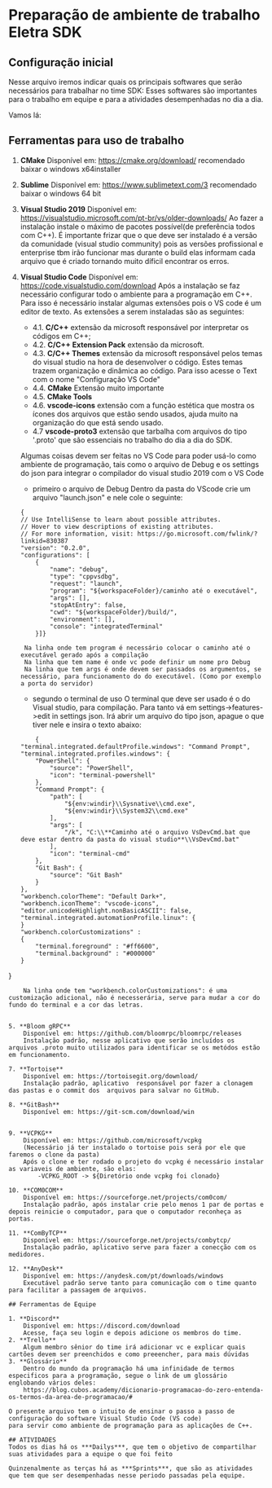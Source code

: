 # Preparação de ambiente de trabalho Eletra SDK

## Configuração inicial 

Nesse arquivo iremos indicar quais os principais softwares que serão necessários para trabalhar no time SDK:
Esses softwares são importantes para o trabalho em equipe e para a atividades desempenhadas no dia a dia.

Vamos lá:

## Ferramentas para uso de trabalho

1. **CMake**
	Disponível em: https://cmake.org/download/
	recomendado baixar o windows x64installer
2. **Sublime**
	Disponível em: https://www.sublimetext.com/3
	recomendado baixar o windows 64 bit
3. **Visual Studio 2019**
	Disponível em: https://visualstudio.microsoft.com/pt-br/vs/older-downloads/
	Ao fazer a instalação instale o máximo de pacotes possível(de preferência todos com C++). É importante frizar que o que deve ser instalado é a versão da comunidade (visual studio community) pois as versões profissional e enterprise tbm irão funcionar mas durante o build elas informam cada arquivo que é criado tornando muito díficil encontrar os erros.
4. **Visual Studio Code**
	Disponível em: https://code.visualstudio.com/download
	Após a instalação se faz necessário configurar todo o ambiente para a programação em C++. Para isso é necessário instalar algumas extensões pois o VS code é um editor de texto. As extensões a serem instaladas são as seguintes: 
	- 4.1. **C/C++** extensão da microsoft responsável por interpretar os códigos em C++;
	- 4.2. **C/C++ Extension Pack** extensão da microsoft.
	- 4.3. **C/C++ Themes** extensão da microsoft responsável pelos temas do visual studio na hora de desenvolver o código. Estes temas trazem organização e dinâmica ao código. 
	Para isso acesse o Text com o nome "Configuração VS Code"
    - 4.4. **CMake** Extensão muito importante
    - 4.5. **CMake Tools** 
    - 4.6. **vscode-icons** extensão com a função estética que mostra os ícones dos arquivos que estão sendo usados, ajuda muito na organização do que está sendo usado.
    - 4.7 **vscode-proto3** extensão que tarbalha com arquivos do tipo '.proto' que são essenciais no trabalho do dia a dia do SDK.

	Algumas coisas devem ser feitas no VS Code para poder usá-lo como ambiente de programação, tais como o arquivo de Debug e os settings do json para integrar o  compilador do visual studio 2019 com o VS Code
	- primeiro o arquivo de Debug
		Dentro da pasta do VScode crie um arquivo "launch.json" e nele cole o seguinte:
	```
	{
	// Use IntelliSense to learn about possible attributes.
    // Hover to view descriptions of existing attributes.
    // For more information, visit: https://go.microsoft.com/fwlink/?linkid=830387
    "version": "0.2.0",
    "configurations": [
        {
            "name": "debug",
            "type": "cppvsdbg",
            "request": "launch",
            "program": "${workspaceFolder}/caminho até o executável",
            "args": [],
            "stopAtEntry": false,
            "cwd": "${workspaceFolder}/build/",
            "environment": [],
            "console": "integratedTerminal"
        }]}
	```
		Na linha onde tem program é necessário colocar o caminho até o executável gerado após a compilação
		Na linha que tem name é onde vc pode definir um nome pro Debug
		Na linha que tem args é onde devem ser passados os argumentos, se necessário, para funcionamento do do executável. (Como por exemplo a porta do servidor)

	- segundo o terminal de uso
		O terminal que deve ser usado é o do Visual studio, para compilação. Para tanto vá em settings->features->edit in settings json. Irá abrir um arquivo do tipo json, apague o que tiver nele e insira o texto abaixo:
	```
		{   
    "terminal.integrated.defaultProfile.windows": "Command Prompt",
    "terminal.integrated.profiles.windows": {
        "PowerShell": {
            "source": "PowerShell",
            "icon": "terminal-powershell"
        },
        "Command Prompt": {
            "path": [
                "${env:windir}\\Sysnative\\cmd.exe",
                "${env:windir}\\System32\\cmd.exe"
            ],
            "args": [
                "/k", "C:\\**Caminho até o arquivo VsDevCmd.bat que deve estar dentro da pasta do visual studio**\\VsDevCmd.bat"        
            ],
            "icon": "terminal-cmd"
        },
        "Git Bash": {
            "source": "Git Bash"
        }
    },
    "workbench.colorTheme": "Default Dark+",
    "workbench.iconTheme": "vscode-icons",
    "editor.unicodeHighlight.nonBasicASCII": false,
    "terminal.integrated.automationProfile.linux": {
    }
    "workbench.colorCustomizations" : 
    {
        "terminal.foreground" : "#ff6600",
        "terminal.background" : "#000000"
    }

}
```
	Na linha onde tem "workbench.colorCustomizations": é uma customização adicional, não é necesserária, serve para mudar a cor do fundo do terminal e a cor das letras.


5. **Bloom gRPC**
	Disponível em: https://github.com/bloomrpc/bloomrpc/releases
	Instalação padrão, nesse aplicativo que serão incluídos os arquivos .proto muito utilizados para identificar se os metódos estão em funcionamento.

7. **Tortoise**
	Disponível em: https://tortoisegit.org/download/
	Instalação padrão, aplicativo  responsável por fazer a clonagem das pastas e o commit dos  arquivos para salvar no GitHub.

8. **GitBash**
	Disponível em: https://git-scm.com/download/win


9. **VCPKG**
	Disponível em: https://github.com/microsoft/vcpkg 
	(Necessário já ter instalado o tortoise pois será por ele que faremos o clone da pasta)
	Após o clone e ter rodado o projeto do vcpkg é necessário instalar as variaveis de ambiente, são elas:
		-VCPKG_ROOT -> ${Diretório onde vcpkg foi clonado}

10. **COM0COM**
	Disponível em: https://sourceforge.net/projects/com0com/
	Instalação padrão, após instalar crie pelo menos 1 par de portas e depois reinicie o computador, para que o computador reconheça as portas.

11. **ComByTCP**
	Disponível em: https://sourceforge.net/projects/combytcp/
	Instalação padrão, aplicativo serve para fazer a conecção com os medidores.

12. **AnyDesk**
	Disponível em: https://anydesk.com/pt/downloads/windows
	Executável padrão serve tanto para comunicação com o time quanto para facilitar a passagem de arquivos.

## Ferramentas de Equipe

1. **Discord**
	Disponível em: https://discord.com/download
	Acesse, faça seu login e depois adicione os membros do time.
2. **Trello**
    Algum membro sênior do time irá adicionar vc e explicar quais cartões devem ser preenchidos e como preeencher, para mais dúvidas 
3. **Glossário**
	Dentro do mundo da programação há uma infinidade de termos especificos para a programação, segue o link de um glossário englobando vários deles:
	https://blog.cubos.academy/dicionario-programacao-do-zero-entenda-os-termos-da-area-de-programacao/# 	

O presente arquivo tem o intuito de ensinar o passo a passo de configuração do software Visual Studio Code (VS code)
para servir como ambiente de programação para as aplicações de C++.

## ATIVIDADES
Todos os dias há os ***Dailys***, que tem o objetivo de compartilhar suas atividades para a equipe o que foi feito

Quinzenalmente as terças há as ***Sprints***, que são as atividades que tem que ser desempenhadas nesse periodo passadas pela equipe.
